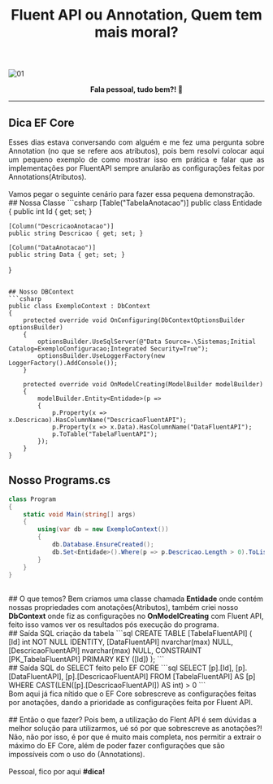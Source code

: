 ﻿---
title: "Fluent API ou Annotation, Quem tem mais moral?"
comments: true
excerpt_separator: "Ler mais"
categories:
  - Dica
---

![01]({{site.url}}{{site.baseurl}}/assets/images/efcoretopo.jpg)

<center><strong>Fala pessoal, tudo bem?! 💚</strong></center>
<hr>

## Dica EF Core

<div style="text-align: justify;">
Esses dias estava conversando com alguém e me fez uma pergunta sobre Annotation (no que se refere aos atributos), pois bem resolvi colocar aqui um pequeno exemplo de como mostrar isso em prática e falar que as implementações por FluentAPI sempre anularão as configurações feitas por Annotations(Atributos).
</div>
<br>
Vamos pegar o seguinte cenário para fazer essa pequena demonstração.
<br>
## Nossa Classe
```csharp
[Table("TabelaAnotacao")]
public class Entidade
{
    public int Id { get; set; }

    [Column("DescricaoAnotacao")]
    public string Descricao { get; set; }

    [Column("DataAnotacao")]
    public string Data { get; set; }
}
```

## Nosso DBContext
```csharp
public class ExemploContext : DbContext
{
    protected override void OnConfiguring(DbContextOptionsBuilder optionsBuilder)
    {
        optionsBuilder.UseSqlServer(@"Data Source=.\Sistemas;Initial Catalog=ExemploConfiguracao;Integrated Security=True");
        optionsBuilder.UseLoggerFactory(new LoggerFactory().AddConsole());
    }

    protected override void OnModelCreating(ModelBuilder modelBuilder)
    {
        modelBuilder.Entity<Entidade>(p =>
        {
            p.Property(x => x.Descricao).HasColumnName("DescricaoFluentAPI");
            p.Property(x => x.Data).HasColumnName("DataFluentAPI");
            p.ToTable("TabelaFluentAPI");
        });
    }
}
```

## Nosso Programs.cs
```csharp
class Program
{
    static void Main(string[] args)
    {
        using(var db = new ExemploContext())
        {
            db.Database.EnsureCreated();
            db.Set<Entidade>().Where(p => p.Descricao.Length > 0).ToList();
        }
    }
}
```
<br>
## O que temos?
Bem criamos uma classe chamada <strong>Entidade</strong> onde contém nossas propriedades com anotações(Atributos), também criei nosso <strong>DbContext</strong> onde fiz as configurações no <Strong>OnModelCreating</Strong> com Fluent API, feito isso vamos ver os resultados pós execução do programa.
<br>
## Saída SQL criação da tabela
```sql
CREATE TABLE [TabelaFluentAPI] (
    [Id] int NOT NULL IDENTITY,
    [DataFluentAPI] nvarchar(max) NULL,
    [DescricaoFluentAPI] nvarchar(max) NULL,
    CONSTRAINT [PK_TabelaFluentAPI] PRIMARY KEY ([Id])
);
```
<br>
## Saída SQL do SELECT feito pelo EF CORE
```sql
SELECT [p].[Id], [p].[DataFluentAPI], [p].[DescricaoFluentAPI]
      FROM [TabelaFluentAPI] AS [p]
      WHERE CAST(LEN([p].[DescricaoFluentAPI]) AS int) > 0
```
<br>
Bom aqui já fica nítido que o EF Core sobrescreve as configurações feitas por anotações, dando a prioridade as configurações feita por Fluent API.
<br><br>
## Então o que fazer?
Pois bem, a utilização do Flent API é sem dúvidas a melhor solução para utilizarmos, ué só por que sobrescreve as anotações?! Não, não por isso, é por que é muito mais completa, nos permitir a extrair o máximo do EF Core, além de poder fazer configurações que são impossíveis com o uso do (Annotations).
<br>
<br>
Pessoal, fico por aqui <strong>#dica!</strong>
